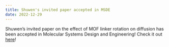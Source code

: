 ```yaml
---
title: Shuwen's invited paper accepted in MSDE
date: 2022-12-29
---
```


Shuwen’s invited paper on the effect of MOF linker rotation on diffusion has been accepted in Molecular Systems Design and Engineering! Check it out [here](https://pubs.rsc.org/en/Content/ArticleLanding/2023/ME/D2ME00237J)!

<!--more-->
